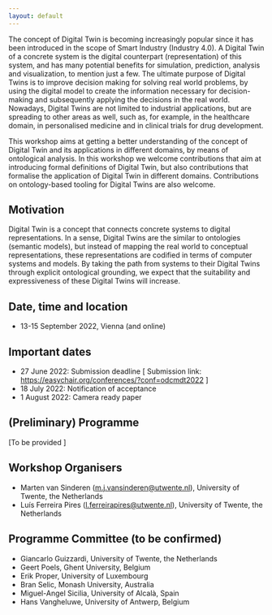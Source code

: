 ```yaml
---
layout: default
---
```


The concept of Digital Twin is becoming increasingly popular since it has been introduced in the scope of Smart Industry (Industry 4.0). A Digital Twin of a concrete system is the digital counterpart (representation) of this system, and has many potential benefits for simulation, prediction, analysis and visualization, to mention just a few. The ultimate purpose of Digital Twins is to improve decision making for solving real world problems, by using the digital model to create the information necessary for decision-making and subsequently applying the decisions in the real world. Nowadays, Digital Twins are not limited to industrial applications, but are spreading to other areas as well, such as, for example, in the healthcare domain, in personalised medicine and in clinical trials for drug development.

This workshop aims at getting a better understanding of the concept of Digital Twin and its applications in different domains, by means of ontological analysis. In this workshop we welcome contributions that aim at introducing formal definitions of Digital Twin, but also contributions that formalise the application of Digital Twin in different domains. Contributions on ontology-based tooling for Digital Twins are also welcome.

## Motivation
Digital Twin is a concept that connects concrete systems to digital representations. In a sense, Digital Twins are the similar to ontologies (semantic models), but instead of mapping the real world to conceptual representations, these representations are codified in terms of computer systems and models. By taking the path from systems to their Digital Twins through explicit ontological grounding, we expect that the suitability and expressiveness of these Digital Twins will increase. 

## Date, time and location
- 13-15 September 2022, Vienna (and online)

## Important dates
- 27 June 2022: Submission deadline [ Submission link: https://easychair.org/conferences/?conf=odcmdt2022 ]
- 18 July 2022: Notification of acceptance
- 1 August 2022: Camera ready paper

## (Preliminary) Programme

[To be provided ]

## Workshop Organisers
- Marten van Sinderen (m.j.vansinderen@utwente.nl), University of Twente, the Netherlands
- Luís Ferreira Pires (l.ferreirapires@utwente.nl), University of Twente, the Netherlands

## Programme Committee (to be confirmed)
- Giancarlo Guizzardi, University of Twente, the Netherlands
- Geert Poels, Ghent University, Belgium
- Erik Proper, University of Luxembourg
- Bran Selic, Monash University, Australia
- Miguel-Angel Sicilia, University of Alcalà, Spain
- Hans Vangheluwe, University of Antwerp, Belgium
